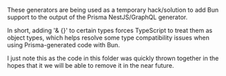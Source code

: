 These generators are being used as a temporary hack/solution to add Bun support to the output of the Prisma NestJS/GraphQL generator.

In short, adding '& {}' to certain types forces TypeScript to treat them as object types, which helps resolve some type compatibility issues when using Prisma-generated code with Bun.

I just note this as the code in this folder was quickly thrown together in the hopes that it we will be able to remove it in the near future.